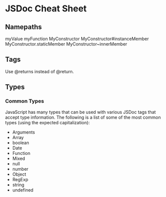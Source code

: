 # JSDoc Cheat Sheet


## Namepaths

myValue
myFunction
MyConstructor
MyConstructor#instanceMember
MyConstructor.staticMember
MyConstructor~innerMember


## Tags

Use @returns instead of @return.


## Types

### Common Types

JavaScript has many types that can be used with various JSDoc tags that accept type information.  The following is a
list of some of the most common types (using the expected capitalization):

- Arguments
- Array
- boolean
- Date
- Function
- Mixed
- null
- number
- Object
- RegExp
- string
- undefined
